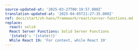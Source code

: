 ```yaml
---
source-updated-at: '2025-03-27T00:19:57.000Z'
translation-updated-at: '2025-04-05T21:27:35.000Z'
ref: docs/start/zh-hans/framework/react/server-functions.md
replace:
  react: solid
  React Server Functions: Solid Server Functions
  '{state}': '{state()}'
  While React 19: 'For context, while React 19'
---
```

